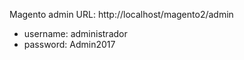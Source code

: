 Magento admin URL: http://localhost/magento2/admin

* username: administrador
* password: Admin2017
